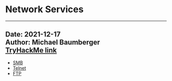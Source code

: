 # Network Services

---
Date: 2021-12-17  
Author: Michael Baumberger  
[TryHackMe link](https://tryhackme.com/room/networkservices)
---

- [SMB](./network-services-smb.md)
- [Telnet](./network-services-telnet.md)
- [FTP](./network-services-ftp.md)